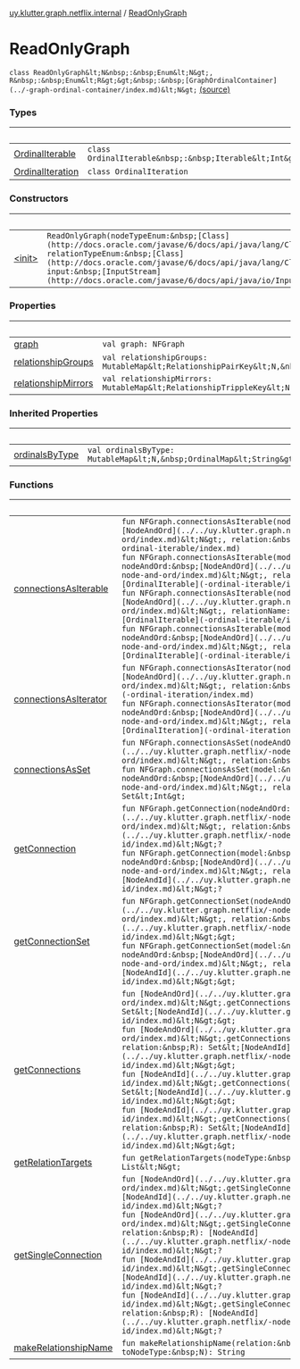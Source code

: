 [uy.klutter.graph.netflix.internal](../index.md) / [ReadOnlyGraph](.)


# ReadOnlyGraph
`class ReadOnlyGraph&lt;N&nbsp;:&nbsp;Enum&lt;N&gt;, R&nbsp;:&nbsp;Enum&lt;R&gt;&gt;&nbsp;:&nbsp;[GraphOrdinalContainer](../-graph-ordinal-container/index.md)&lt;N&gt;` [(source)](https://github.com/kohesive/klutter/blob/master/netflix-graph-jdk6/src/main/kotlin/uy/klutter/graph/netflix/internal/Graph.kt#L20)



### Types

|&nbsp;|&nbsp;|
|---|---|
| [OrdinalIterable](-ordinal-iterable/index.md) | `class OrdinalIterable&nbsp;:&nbsp;Iterable&lt;Int&gt;` |
| [OrdinalIteration](-ordinal-iteration/index.md) | `class OrdinalIteration` |

### Constructors

|&nbsp;|&nbsp;|
|---|---|
| [&lt;init&gt;](-init-.md) | `ReadOnlyGraph(nodeTypeEnum:&nbsp;[Class](http://docs.oracle.com/javase/6/docs/api/java/lang/Class.html)&lt;N&gt;, relationTypeEnum:&nbsp;[Class](http://docs.oracle.com/javase/6/docs/api/java/lang/Class.html)&lt;R&gt;, input:&nbsp;[InputStream](http://docs.oracle.com/javase/6/docs/api/java/io/InputStream.html))` |

### Properties

|&nbsp;|&nbsp;|
|---|---|
| [graph](graph.md) | `val graph: NFGraph` |
| [relationshipGroups](relationship-groups.md) | `val relationshipGroups: MutableMap&lt;RelationshipPairKey&lt;N,&nbsp;R&gt;,&nbsp;MutableSet&lt;RelationshipTrippleKey&lt;N,&nbsp;R&gt;&gt;&gt;` |
| [relationshipMirrors](relationship-mirrors.md) | `val relationshipMirrors: MutableMap&lt;RelationshipTrippleKey&lt;N,&nbsp;R&gt;,&nbsp;RelationshipTrippleKey&lt;N,&nbsp;R&gt;&gt;` |

### Inherited Properties

|&nbsp;|&nbsp;|
|---|---|
| [ordinalsByType](../-graph-ordinal-container/ordinals-by-type.md) | `val ordinalsByType: MutableMap&lt;N,&nbsp;OrdinalMap&lt;String&gt;&gt;` |

### Functions

|&nbsp;|&nbsp;|
|---|---|
| [connectionsAsIterable](connections-as-iterable.md) | `fun NFGraph.connectionsAsIterable(nodeAndOrd:&nbsp;[NodeAndOrd](../../uy.klutter.graph.netflix/-node-and-ord/index.md)&lt;N&gt;, relation:&nbsp;R): [OrdinalIterable](-ordinal-iterable/index.md)`<br/>`fun NFGraph.connectionsAsIterable(model:&nbsp;String, nodeAndOrd:&nbsp;[NodeAndOrd](../../uy.klutter.graph.netflix/-node-and-ord/index.md)&lt;N&gt;, relation:&nbsp;R): [OrdinalIterable](-ordinal-iterable/index.md)`<br/>`fun NFGraph.connectionsAsIterable(nodeAndOrd:&nbsp;[NodeAndOrd](../../uy.klutter.graph.netflix/-node-and-ord/index.md)&lt;N&gt;, relationName:&nbsp;String): [OrdinalIterable](-ordinal-iterable/index.md)`<br/>`fun NFGraph.connectionsAsIterable(model:&nbsp;String, nodeAndOrd:&nbsp;[NodeAndOrd](../../uy.klutter.graph.netflix/-node-and-ord/index.md)&lt;N&gt;, relationName:&nbsp;String): [OrdinalIterable](-ordinal-iterable/index.md)` |
| [connectionsAsIterator](connections-as-iterator.md) | `fun NFGraph.connectionsAsIterator(nodeAndOrd:&nbsp;[NodeAndOrd](../../uy.klutter.graph.netflix/-node-and-ord/index.md)&lt;N&gt;, relation:&nbsp;R): [OrdinalIteration](-ordinal-iteration/index.md)`<br/>`fun NFGraph.connectionsAsIterator(model:&nbsp;String, nodeAndOrd:&nbsp;[NodeAndOrd](../../uy.klutter.graph.netflix/-node-and-ord/index.md)&lt;N&gt;, relation:&nbsp;R): [OrdinalIteration](-ordinal-iteration/index.md)` |
| [connectionsAsSet](connections-as-set.md) | `fun NFGraph.connectionsAsSet(nodeAndOrd:&nbsp;[NodeAndOrd](../../uy.klutter.graph.netflix/-node-and-ord/index.md)&lt;N&gt;, relation:&nbsp;R): Set&lt;Int&gt;`<br/>`fun NFGraph.connectionsAsSet(model:&nbsp;String, nodeAndOrd:&nbsp;[NodeAndOrd](../../uy.klutter.graph.netflix/-node-and-ord/index.md)&lt;N&gt;, relation:&nbsp;R): Set&lt;Int&gt;` |
| [getConnection](get-connection.md) | `fun NFGraph.getConnection(nodeAndOrd:&nbsp;[NodeAndOrd](../../uy.klutter.graph.netflix/-node-and-ord/index.md)&lt;N&gt;, relation:&nbsp;R): [NodeAndId](../../uy.klutter.graph.netflix/-node-and-id/index.md)&lt;N&gt;?`<br/>`fun NFGraph.getConnection(model:&nbsp;String, nodeAndOrd:&nbsp;[NodeAndOrd](../../uy.klutter.graph.netflix/-node-and-ord/index.md)&lt;N&gt;, relation:&nbsp;R): [NodeAndId](../../uy.klutter.graph.netflix/-node-and-id/index.md)&lt;N&gt;?` |
| [getConnectionSet](get-connection-set.md) | `fun NFGraph.getConnectionSet(nodeAndOrd:&nbsp;[NodeAndOrd](../../uy.klutter.graph.netflix/-node-and-ord/index.md)&lt;N&gt;, relation:&nbsp;R): Set&lt;[NodeAndId](../../uy.klutter.graph.netflix/-node-and-id/index.md)&lt;N&gt;&gt;`<br/>`fun NFGraph.getConnectionSet(model:&nbsp;String, nodeAndOrd:&nbsp;[NodeAndOrd](../../uy.klutter.graph.netflix/-node-and-ord/index.md)&lt;N&gt;, relation:&nbsp;R): Set&lt;[NodeAndId](../../uy.klutter.graph.netflix/-node-and-id/index.md)&lt;N&gt;&gt;` |
| [getConnections](get-connections.md) | `fun [NodeAndOrd](../../uy.klutter.graph.netflix/-node-and-ord/index.md)&lt;N&gt;.getConnections(relation:&nbsp;R): Set&lt;[NodeAndId](../../uy.klutter.graph.netflix/-node-and-id/index.md)&lt;N&gt;&gt;`<br/>`fun [NodeAndOrd](../../uy.klutter.graph.netflix/-node-and-ord/index.md)&lt;N&gt;.getConnections(model:&nbsp;String, relation:&nbsp;R): Set&lt;[NodeAndId](../../uy.klutter.graph.netflix/-node-and-id/index.md)&lt;N&gt;&gt;`<br/>`fun [NodeAndId](../../uy.klutter.graph.netflix/-node-and-id/index.md)&lt;N&gt;.getConnections(relation:&nbsp;R): Set&lt;[NodeAndId](../../uy.klutter.graph.netflix/-node-and-id/index.md)&lt;N&gt;&gt;`<br/>`fun [NodeAndId](../../uy.klutter.graph.netflix/-node-and-id/index.md)&lt;N&gt;.getConnections(model:&nbsp;String, relation:&nbsp;R): Set&lt;[NodeAndId](../../uy.klutter.graph.netflix/-node-and-id/index.md)&lt;N&gt;&gt;` |
| [getRelationTargets](get-relation-targets.md) | `fun getRelationTargets(nodeType:&nbsp;N, relation:&nbsp;R): List&lt;N&gt;` |
| [getSingleConnection](get-single-connection.md) | `fun [NodeAndOrd](../../uy.klutter.graph.netflix/-node-and-ord/index.md)&lt;N&gt;.getSingleConnection(relation:&nbsp;R): [NodeAndId](../../uy.klutter.graph.netflix/-node-and-id/index.md)&lt;N&gt;?`<br/>`fun [NodeAndOrd](../../uy.klutter.graph.netflix/-node-and-ord/index.md)&lt;N&gt;.getSingleConnection(model:&nbsp;String, relation:&nbsp;R): [NodeAndId](../../uy.klutter.graph.netflix/-node-and-id/index.md)&lt;N&gt;?`<br/>`fun [NodeAndId](../../uy.klutter.graph.netflix/-node-and-id/index.md)&lt;N&gt;.getSingleConnection(relation:&nbsp;R): [NodeAndId](../../uy.klutter.graph.netflix/-node-and-id/index.md)&lt;N&gt;?`<br/>`fun [NodeAndId](../../uy.klutter.graph.netflix/-node-and-id/index.md)&lt;N&gt;.getSingleConnection(model:&nbsp;String, relation:&nbsp;R): [NodeAndId](../../uy.klutter.graph.netflix/-node-and-id/index.md)&lt;N&gt;?` |
| [makeRelationshipName](make-relationship-name.md) | `fun makeRelationshipName(relation:&nbsp;R, toNodeType:&nbsp;N): String` |
